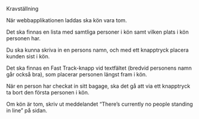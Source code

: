 
Kravställning

När webbapplikationen laddas ska kön vara tom.

Det ska finnas en lista med samtliga personer i kön samt vilken plats i kön personen har.

Du ska kunna skriva in en persons namn, och med ett knapptryck placera kunden sist i kön.

Det ska finnas en Fast Track-knapp vid textfältet (bredvid personens namn går också bra), som placerar personen längst fram i kön.

När en person har checkat in sitt bagage, ska det gå att via ett knapptryck ta bort den första personen i kön.

Om kön är tom, skriv ut meddelandet “There’s currently no people standing in line” på sidan.